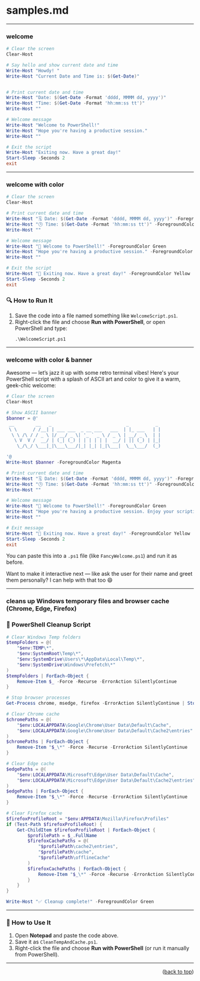 <a name="topage"></a>

# samples.md

----

### welcome


```powershell
# Clear the screen
Clear-Host

# Say hello and show current date and time
Write-Host "Howdy! "
Write-Host "Current Date and Time is: $(Get-Date)"


# Print current date and time
Write-Host "Date: $(Get-Date -Format 'dddd, MMMM dd, yyyy')"
Write-Host "Time: $(Get-Date -Format 'hh:mm:ss tt')" 
Write-Host ""

# Welcome message
Write-Host "Welcome to PowerShell!" 
Write-Host "Hope you're having a productive session." 
Write-Host ""

# Exit the script
Write-Host "Exiting now. Have a great day!" 
Start-Sleep -Seconds 2
exit
```
----

### welcome with color


```powershell
# Clear the screen
Clear-Host

# Print current date and time
Write-Host "🗓️ Date: $(Get-Date -Format 'dddd, MMMM dd, yyyy')" -ForegroundColor Cyan
Write-Host "🕒 Time: $(Get-Date -Format 'hh:mm:ss tt')" -ForegroundColor Cyan
Write-Host ""

# Welcome message
Write-Host "👋 Welcome to PowerShell!" -ForegroundColor Green
Write-Host "Hope you're having a productive session." -ForegroundColor Green
Write-Host ""

# Exit the script
Write-Host "👋 Exiting now. Have a great day!" -ForegroundColor Yellow
Start-Sleep -Seconds 2
exit
```

### 🔍 How to Run It
1. Save the code into a file named something like `WelcomeScript.ps1`.
2. Right-click the file and choose **Run with PowerShell**, or open PowerShell and type:
   ```
   .\WelcomeScript.ps1
   ```

----

### welcome with color & banner

Awesome — let’s jazz it up with some retro terminal vibes! Here's your PowerShell script with a splash of ASCII art and color to give it a warm, geek-chic welcome:

```powershell
# Clear the screen
Clear-Host

# Show ASCII banner
$banner = @'
 __        __   _                            _          _ 
 \ \      / /__| | ___ ___  _ __ ___   ___  | |_ ___   | |
  \ \ /\ / / _ \ |/ __/ _ \| '_ ` _ \ / _ \ | __/ _ \  | |
   \ V  V /  __/ | (_| (_) | | | | | |  __/ | || (_) | |_|
    \_/\_/ \___|_|\___\___/|_| |_| |_|\___|  \__\___/  (_)

'@
Write-Host $banner -ForegroundColor Magenta

# Print current date and time
Write-Host "🗓️ Date: $(Get-Date -Format 'dddd, MMMM dd, yyyy')" -ForegroundColor Cyan
Write-Host "🕒 Time: $(Get-Date -Format 'hh:mm:ss tt')" -ForegroundColor Cyan
Write-Host ""

# Welcome message
Write-Host "👋 Welcome to PowerShell!" -ForegroundColor Green
Write-Host "Hope you're having a productive session. Enjoy your scripting journey!" -ForegroundColor Green
Write-Host ""

# Exit message
Write-Host "👋 Exiting now. Have a great day!" -ForegroundColor Yellow
Start-Sleep -Seconds 2
exit
```

You can paste this into a `.ps1` file (like `FancyWelcome.ps1`) and run it as before.

Want to make it interactive next — like ask the user for their name and greet them personally? I can help with that too 😄


---

### cleans up Windows temporary files and browser cache (Chrome, Edge, Firefox)


### 🧹 PowerShell Cleanup Script

```powershell
# Clear Windows Temp folders
$tempFolders = @(
    "$env:TEMP\*",
    "$env:SystemRoot\Temp\*",
    "$env:SystemDrive\Users\*\AppData\Local\Temp\*",
    "$env:SystemDrive\Windows\Prefetch\*"
)
$tempFolders | ForEach-Object {
    Remove-Item $_ -Force -Recurse -ErrorAction SilentlyContinue
}

# Stop browser processes
Get-Process chrome, msedge, firefox -ErrorAction SilentlyContinue | Stop-Process -Force -ErrorAction SilentlyContinue

# Clear Chrome cache
$chromePaths = @(
    "$env:LOCALAPPDATA\Google\Chrome\User Data\Default\Cache",
    "$env:LOCALAPPDATA\Google\Chrome\User Data\Default\Cache2\entries"
)
$chromePaths | ForEach-Object {
    Remove-Item "$_\*" -Force -Recurse -ErrorAction SilentlyContinue
}

# Clear Edge cache
$edgePaths = @(
    "$env:LOCALAPPDATA\Microsoft\Edge\User Data\Default\Cache",
    "$env:LOCALAPPDATA\Microsoft\Edge\User Data\Default\Cache2\entries"
)
$edgePaths | ForEach-Object {
    Remove-Item "$_\*" -Force -Recurse -ErrorAction SilentlyContinue
}

# Clear Firefox cache
$firefoxProfileRoot = "$env:APPDATA\Mozilla\Firefox\Profiles"
if (Test-Path $firefoxProfileRoot) {
    Get-ChildItem $firefoxProfileRoot | ForEach-Object {
        $profilePath = $_.FullName
        $firefoxCachePaths = @(
            "$profilePath\cache2\entries",
            "$profilePath\cache",
            "$profilePath\offlineCache"
        )
        $firefoxCachePaths | ForEach-Object {
            Remove-Item "$_\*" -Force -Recurse -ErrorAction SilentlyContinue
        }
    }
}

Write-Host "✅ Cleanup complete!" -ForegroundColor Green
```

---

### 🚀 How to Use It
1. Open **Notepad** and paste the code above.
2. Save it as `CleanTempAndCache.ps1`.
3. Right-click the file and choose **Run with PowerShell** (or run it manually from PowerShell).



----

<p align="right">(<a href="#topage">back to top</a>)</p>
<br/>
<br/>
